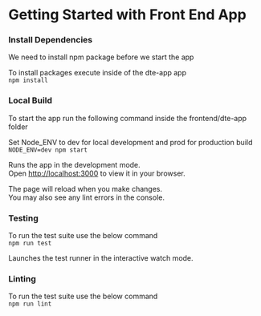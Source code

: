 # Getting Started with Front End App


### Install Dependencies

We need to install npm package before we start the app

To install packages execute inside of the dte-app app \
`npm install`

### Local Build

To start the app run the following command inside the frontend/dte-app folder

Set Node_ENV to dev for local development and prod for production build \
`NODE_ENV=dev npm start`

Runs the app in the development mode.\
Open [http://localhost:3000](http://localhost:3000) to view it in your browser.

The page will reload when you make changes.\
You may also see any lint errors in the console.

### Testing

To run the test suite use the below command \
`npm run test`

Launches the test runner in the interactive watch mode.

### Linting

To run the test suite use the below command \
`npm run lint`